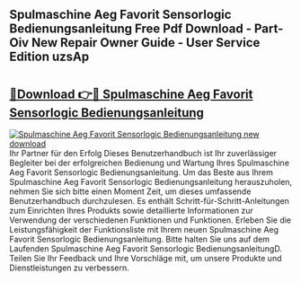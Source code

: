 ## Spulmaschine Aeg Favorit Sensorlogic Bedienungsanleitung Free Pdf Download - Part-Oiv New Repair Owner Guide - User Service Edition uzsAp

# <h2><a href="http://df3dqkt.blite.top/?on=Spulmaschine+Aeg+Favorit+Sensorlogic+Bedienungsanleitung">🔗Download 👉🔴 Spulmaschine Aeg Favorit Sensorlogic Bedienungsanleitung</a></h2>

[![Spulmaschine Aeg Favorit Sensorlogic Bedienungsanleitung new download](https://i.imgur.com/lujVjoI.png)](http://df3dqkt.blite.top/?on=Spulmaschine+Aeg+Favorit+Sensorlogic+Bedienungsanleitung)
Ihr Partner für den Erfolg Dieses Benutzerhandbuch ist Ihr zuverlässiger Begleiter bei der erfolgreichen Bedienung und Wartung Ihres Spulmaschine Aeg Favorit Sensorlogic Bedienungsanleitung. Um das Beste aus Ihrem Spulmaschine Aeg Favorit Sensorlogic Bedienungsanleitung herauszuholen, nehmen Sie sich bitte einen Moment Zeit, um dieses umfassende Benutzerhandbuch durchzulesen. Es enthält Schritt-für-Schritt-Anleitungen zum Einrichten Ihres Produkts sowie detaillierte Informationen zur Verwendung der verschiedenen Funktionen und Funktionen. Erleben Sie die Leistungsfähigkeit der Funktionsliste mit Ihrem neuen Spulmaschine Aeg Favorit Sensorlogic Bedienungsanleitung. Bitte halten Sie uns auf dem Laufenden Spulmaschine Aeg Favorit Sensorlogic BedienungsanleitungD. Teilen Sie Ihr Feedback und Ihre Vorschläge mit, um unsere Produkte und Dienstleistungen zu verbessern.

